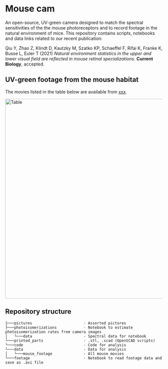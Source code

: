 # Mouse cam

An open-source, UV-green camera designed to match the spectral sensitivities of the the mouse photoreceptors and to record footage in the natural environment of mice. This repository contains scripts, notebooks and data links related to our recent publication:

Qiu Y, Zhao Z, Klindt D, Kautzky M, Szatko KP, Schaeffel F, Rifai K, Franke K, Busse L, Euler T (2021) _Natural environment statistics in the upper and lower visual field are reflected in mouse retinal specializations._ **Current Biology**, accepted.

## UV-green footage from the mouse habitat

The movies listed in the table below are available from [xxx](link). 

[<img src="https://github.com/eulerlab/mouse-scene-cam/blob/master/pictures/table_mousefootage.png" alt="Table" width="640"/>](https://github.com/eulerlab/mouse-scene-cam/blob/master/pictures/table_mousefootage.png)


## Repository structure

```
├───pictures                       - Assorted pictures
├───photoisomerizations            - Notebook to estimate photoisomerization rates from camera images
│   └───data                       - Spectral data for notebook
└───printed_parts                  - .stl, .scad (OpenSCAD scripts)
└───code                           - Code for analysis
└───data                           - Data for analysis
│   └───mouse_footage              - All mouse movies
└───footage                        - Notebook to read footage data and save as .avi file
```

